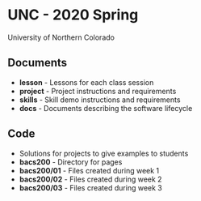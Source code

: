 # UNC - 2020 Spring

University of Northern Colorado


## Documents
* **lesson** - Lessons for each class session
* **project** - Project instructions and requirements
* **skills** - Skill demo instructions and requirements
* **docs** - Documents describing the software lifecycle


## Code
* Solutions for projects to give examples to students
* **bacs200** - Directory for pages
* **bacs200/01** - Files created during week 1
* **bacs200/02** - Files created during week 2
* **bacs200/03** - Files created during week 3

